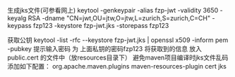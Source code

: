 生成jks文件(可参看网上)
keytool -genkeypair  -alias fzp-jwt  -validity 3650  -keyalg  RSA -dname  "CN=jwt,OU=jtw,O=jtw,L=zurich,S=zurich,C=CH"  -keypass  fzp123  -keystore fzp-jwt.jks -storepass fzp123

获取公钥
keytool -list -rfc  --keystore fzp-jwt.jks  |  openssl  x509 -inform pem -pubkey
提示输入密码  为 上面私钥的密码fzp123
将获取到的信息 放入public.cert 的文件中（放resources目录下）
避免maven项目编译时jks文件乱码添加如下配置：
<plugin>
				<groupId>org.apache.maven.plugins</groupId>
				<artifactId>maven-resources-plugin</artifactId>
				<configuration>
					<nonFilteredFileExtensions>
						<nonFilteredFileExtension>cert</nonFilteredFileExtension>
						<nonFilteredFileExtension>jks</nonFilteredFileExtension>
					</nonFilteredFileExtensions>
				</configuration>
			</plugin>